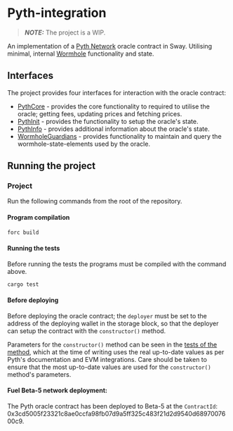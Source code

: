 # Pyth-integration

> **_NOTE:_** The project is a WIP.

An implementation of a [Pyth Network](https://pyth.network/) oracle contract in Sway. Utilising minimal, internal [Wormhole](https://docs.wormhole.com/wormhole/) functionality and state.

## Interfaces

The project provides four interfaces for interaction with the oracle contract:

- [PythCore](./pyth-interface/src/interface.sw#L20) - provides the core functionality to required to utilise the oracle; getting fees, updating prices and fetching prices.
- [PythInit](./pyth-interface/src/interface.sw#L250) - provides the functionality to setup the oracle's state.
- [PythInfo](./pyth-interface/src/interface.sw#L255) - provides additional information about the oracle's state.
- [WormholeGuardians](./pyth-interface/src/interface.sw#L283) - provides functionality to maintain and query the wormhole-state-elements used by the oracle.

## Running the project

### Project

Run the following commands from the root of the repository.

#### Program compilation

```bash
forc build
```

#### Running the tests

Before running the tests the programs must be compiled with the command above.

```bash
cargo test
```

#### Before deploying

Before deploying the oracle contract; the `deployer` must be set to the address of the deploying wallet in the storage block, so that the deployer can setup the contract with the `constructor()` method.

Parameters for the `constructor()` method can be seen in the [tests of the method](./pyth-contract/tests/functions/pyth_init/constuctor.rs#L28), which at the time of writing uses the real up-to-date values as per Pyth's documentation and EVM integrations. Care should be taken to ensure that the most up-to-date values are used for the `constructor()` method's parameters.

#### Fuel Beta-5 network deployment:
The Pyth oracle contract has been deployed to Beta-5 at the `ContractId`: 0x3cd5005f23321c8ae0ccfa98fb07d9a5ff325c483f21d2d9540d6897007600c9.
